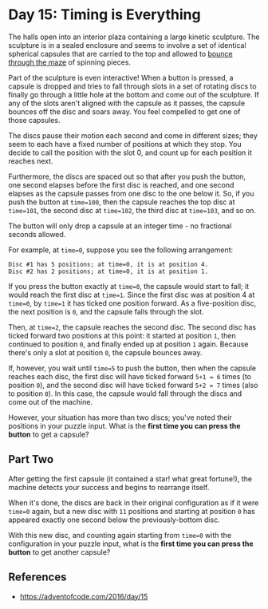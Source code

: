 # Day 15: Timing is Everything

The halls open into an interior plaza containing a large kinetic sculpture. The sculpture is in a sealed enclosure and seems to involve a set of identical spherical capsules that are carried to the top and allowed to [bounce through the maze](https://youtu.be/IxDoO9oODOk?t=177) of spinning pieces.

Part of the sculpture is even interactive! When a button is pressed, a capsule is dropped and tries to fall through slots in a set of rotating discs to finally go through a little hole at the bottom and come out of the sculpture. If any of the slots aren't aligned with the capsule as it passes, the capsule bounces off the disc and soars away. You feel compelled to get one of those capsules.

The discs pause their motion each second and come in different sizes; they seem to each have a fixed number of positions at which they stop. You decide to call the position with the slot 0, and count up for each position it reaches next.

Furthermore, the discs are spaced out so that after you push the button, one second elapses before the first disc is reached, and one second elapses as the capsule passes from one disc to the one below it. So, if you push the button at `time=100`, then the capsule reaches the top disc at `time=101`, the second disc at `time=102`, the third disc at `time=103`, and so on.

The button will only drop a capsule at an integer time - no fractional seconds allowed.

For example, at `time=0`, suppose you see the following arrangement:

```
Disc #1 has 5 positions; at time=0, it is at position 4.
Disc #2 has 2 positions; at time=0, it is at position 1.
```

If you press the button exactly at `time=0`, the capsule would start to fall; it would reach the first disc at `time=1`. Since the first disc was at position 4 at `time=0`, by `time=1` it has ticked one position forward. As a five-position disc, the next position is `0`, and the capsule falls through the slot.

Then, at `time=2`, the capsule reaches the second disc. The second disc has ticked forward two positions at this point: it started at position `1`, then continued to position `0`, and finally ended up at position `1` again. Because there's only a slot at position `0`, the capsule bounces away.

If, however, you wait until `time=5` to push the button, then when the capsule reaches each disc, the first disc will have ticked forward `5+1 = 6` times (to position `0`), and the second disc will have ticked forward `5+2 = 7` times (also to position `0`). In this case, the capsule would fall through the discs and come out of the machine.

However, your situation has more than two discs; you've noted their positions in your puzzle input. What is the **first time you can press the button** to get a capsule?

## Part Two

After getting the first capsule (it contained a star! what great fortune!), the machine detects your success and begins to rearrange itself.

When it's done, the discs are back in their original configuration as if it were `time=0` again, but a new disc with `11` positions and starting at position `0` has appeared exactly one second below the previously-bottom disc.

With this new disc, and counting again starting from `time=0` with the configuration in your puzzle input, what is the **first time you can press the button** to get another capsule?

## References
- https://adventofcode.com/2016/day/15
